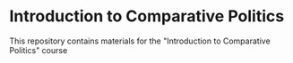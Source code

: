 # Introduction to Comparative Politics 

This repository contains materials for the "Introduction to Comparative Politics" course  
